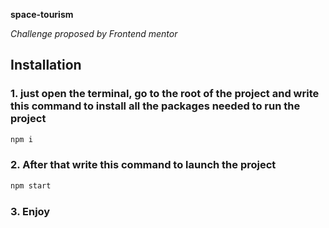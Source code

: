 **space-tourism**

_Challenge proposed by Frontend mentor_


## Installation

### 1. just open the terminal, go to the root of the project and write this command to install all the packages needed to run the project

```bash
npm i
```

### 2. After that write this command to launch the project

```bash
npm start
```

### 3. Enjoy
